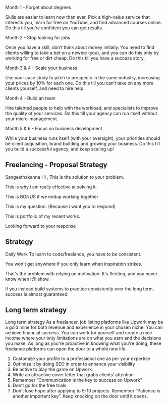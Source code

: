 Month 1 - Forget about degrees

Skills are easier to learn now than ever. Pick a high-value service that interests you, learn for free on YouTube, and find advanced courses online. Do this till you’re confident you can get results.


Month 2 - Stop looking for jobs

Once you have a skill, don’t think about money initially. You need to find clients willing to take a bet on a newbie (you), and you can do this only by working for free or dirt cheap. Do this till you have a success story.


Month 3 & 4 - Scale your business

Use your case study to pitch to prospects in the same industry, increasing your prices by 10% for each one. Do this till you can’t take on any more clients yourself, and need to hire help.


Month 4 - Build an team

Hire talented people to help with the workload, and specialists to improve the quality of your services. Do this till your agency can run itself without your micro-management.


Month 5 & 6 - Focus on business development

While your business runs itself (with your oversight), your priorities should be client acquisition, brand building and growing your business. Do this till you build a successful agency, and keep scaling up!

## Freelancing - Proposal Strategy
Sangeethakanna Hi ,
This is the solution to your problem.

This is why i am really effective at solving it.

This is BONUS if we endup working together

This is my question. (Because i want you to respond)

This is portfolio of my recent works.

Looking forward to your response

## Strategy
Daily Work
To learn to code/freelance, you have to be consistent.

You won't get anywhere if you only learn when inspiration strikes.

That's the problem with relying on motivation. It's fleeting, and you never know when it'll show.

If you instead build systems to practice consistently over the long term, success is almost guaranteed.

## Long term strategy
Long term strategy
As a freelancer, job listing platforms like Upwork may be a gold mine for both revenue and experience in your chosen niche. You can achieve financial success. You can work for yourself and create a nice income where your only limitations are on what you earn and the decisions you make.
As long as you're proactive in knowing what you're doing, these freelance platforms can open the door to a whole new life. 

1. Customize your profile to a professional one as per your expertise
2. Optimize it by doing SEO in order to enhance your visibility
3. Be active to play the game on Upwork.
4. Write an attractive cover letter that grabs clients’ attention
5. Remember “Communication is the key to success on Upwork”
6. Don’t go for the free trials
7. Don’t lose hope after applying to 5-10 projects. Remember “Patience is another important key”. Keep knocking on the door until it opens.

